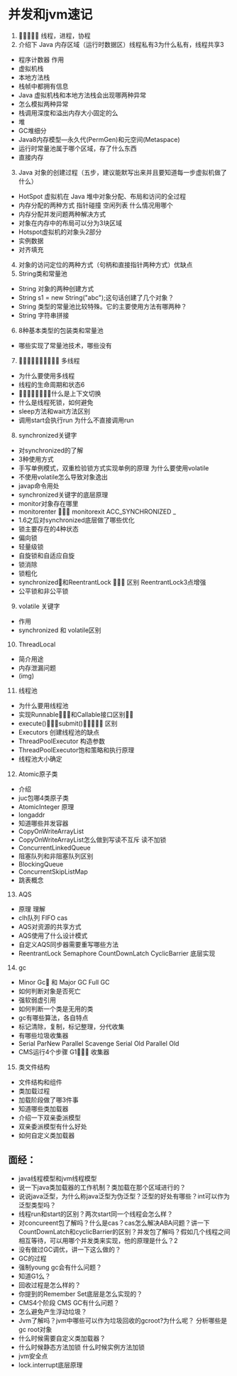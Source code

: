 # 并发和jvm速记
1. 􏷋􏷈􏴎􏰊􏷈 线程，进程，协程
2. 介绍下 Java 内存区域（运行时数据区）线程私有3为什么私有，线程共享3
- 程序计数器 作用
- 虚拟机栈
- 本地方法栈
- 栈帧中都拥有信息
-  Java 虚拟机栈和本地方法栈会出现哪两种异常
- 怎么模拟两种异常
- 栈调用深度和溢出内存大小固定的么
- 堆
- GC堆细分
- Java8内存模型—永久代(PermGen)和元空间(Metaspace)
- 运行时常量池属于哪个区域，存了什么东西
- 直接内存
3. Java 对象的创建过程（五步，建议能默写出来并且要知道每一步虚拟机做了什么）
- HotSpot 虚拟机在 Java 堆中对象分配、布局和访问的全过程
- 内存分配的两种方式 指针碰撞 空闲列表  什么情况用哪个
- 内存分配并发问题两种解决方式
- 对象在内存中的布局可以分为3块区域
- Hotspot虚拟机的对象头2部分
- 实例数据
- 对齐填充
4. 对象的访问定位的两种方式（句柄和直接指针两种方式）优缺点
5. String类和常量池
- String 对象的两种创建方式
- String s1 = new String("abc");这句话创建了几个对象？
- String 类型的常量池比较特殊。它的主要使用方法有哪两种？
- String 字符串拼接
6. 8种基本类型的包装类和常量池
- 哪些实现了常量池技术，哪些没有
7. 􏰍􏴿􏱆􏷗􏻥􏵠􏰃􏷋􏷈􏳺 多线程
- 为什么要使用多线程
- 线程的生命周期和状态6
- 􏴿􏱆􏱸􏲛􏱤􏷚􏿐􏳷什么是上下文切换
- 什么是线程死锁，如何避免
- sleep方法和wait方法区别
- 调用start会执行run 为什么不直接调用run
8. synchronized关键字
- 对synchronized的了解
- 3种使用方式
- 手写单例模式，双重检验锁方式实现单例的原理 为什么要使用volatile 
- 不使用volatile怎么导致对象逸出
- javap命令用处
- synchronized关键字的底层原理
- monitor对象存在哪里
- monitorenter 􏴛􏻶􏰫 monitorexit ACC_SYNCHRONIZED _
- 1.6之后对synchronized底层做了哪些优化
- 锁主要存在的4种状态
- 偏向锁
- 轻量级锁
- 自旋锁和自适应自旋
- 锁消除
- 锁粗化
- synchronized􏴎和ReentrantLock 􏰢􏷵􏶦 区别  ReentrantLock3点增强
- 公平锁和非公平锁
9. volatile 关键字
- 作用
- synchronized 和 volatile区别
10. ThreadLocal 
- 简介用途
- 内存泄漏问题
- (img)
11. 线程池
- 为什么要用线程池
- 实现Runnable􏷎􏸰􏴎和Callable接口区别􏷎􏸰 
- execute()􏳻􏶸􏴎submit()􏳻􏶸􏰢􏷵􏶦 区别
- Executors 创建线程池的缺点
- ThreadPoolExecutor 构造参数
- ThreadPoolExecutor饱和策略和执行原理
- 线程池大小确定

12. Atomic原子类
- 介绍
- juc包哪4类原子类
- AtomicInteger 原理
- longaddr
- 知道哪些并发容器
- CopyOnWriteArrayList
- CopyOnWriteArrayList怎么做到写读不互斥 读不加锁
- ConcurrentLinkedQueue
- 阻塞队列和非阻塞队列区别
- BlockingQueue
- ConcurrentSkipListMap
- 跳表概念
13. AQS 
- 原理 理解
- clh队列 FIFO cas
- AQS对资源的共享方式
- AQS使用了什么设计模式
- 自定义AQS同步器需要重写哪些方法
- ReentrantLock  Semaphore CountDownLatch  CyclicBarrier 底层实现
14. gc
- Minor Gc􏴎 和 Major GC Full GC 
- 如何判断对象是否死亡
- 强软弱虚引用
- 如何判断一个类是无用的类
- gc有哪些算法，各自特点
- 标记清除，复制，标记整理，分代收集
- 有哪些垃圾收集器
- Serial ParNew Parallel Scavenge Serial Old  Parallel Old 
- CMS运行4个步骤 G1􏸉􏹇􏼀 收集器
15. 类文件结构
- 文件结构和组件
- 类加载过程
- 加载阶段做了哪3件事
- 知道哪些类加载器
- 介绍一下双亲委派模型
- 双亲委派模型有什么好处
- 如何自定义类加载器
## 面经：
- java线程模型和jvm线程模型
- 说一下java类加载器的工作机制？类加载在那个区域进行的？
- 说说java泛型，为什么称java泛型为伪泛型？泛型的好处有哪些？int可以作为泛型类型吗？
- 线程run和start的区别？两次start同一个线程会怎么样？
- 对concureent包了解吗？什么是cas？cas怎么解决ABA问题？讲一下CountDownLatch和cyclicBarrier的区别？并发包了解吗？假如几个线程之间相互等待，可以用哪个并发类来实现，他的原理是什么？2
- 没有做过GC调优，讲一下这么做的？
- GC的过程
- 强制young gc会有什么问题？
- 知道G1么？
- 回收过程是怎么样的？
- 你提到的Remember Set底层是怎么实现的？
- CMS4个阶段 CMS GC有什么问题？
- 怎么避免产生浮动垃圾？
- Jvm了解吗？jvm中哪些可以作为垃圾回收的gcroot?为什么呢？ 分析哪些是gc root对象
- 什么时候需要自定义类加载器？
- 什么时候静态方法加锁  什么时候实例方法加锁
- jvm安全点
- lock.interrupt底层原理
